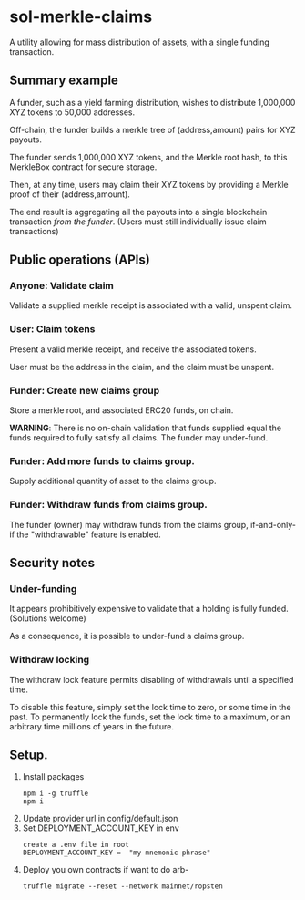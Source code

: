 # sol-merkle-claims

A utility allowing for mass distribution of assets, with a single
funding transaction.

## Summary example

A funder, such as a yield farming distribution, wishes to distribute
1,000,000 XYZ tokens to 50,000 addresses.

Off-chain, the funder builds a merkle tree of (address,amount) pairs for XYZ
payouts.

The funder sends 1,000,000 XYZ tokens, and the Merkle root hash, to this
MerkleBox contract for secure storage.

Then, at any time, users may claim their XYZ tokens by providing a
Merkle proof of their (address,amount).

The end result is aggregating all the payouts into a single blockchain
transaction _from the funder_.  (Users must still individually issue
claim transactions)

## Public operations (APIs)

### Anyone:  Validate claim

Validate a supplied merkle receipt is associated with a valid, unspent claim.

### User:   Claim tokens

Present a valid merkle receipt, and receive the associated tokens.

User must be the address in the claim, and the claim must be unspent.

### Funder:  Create new claims group

Store a merkle root, and associated ERC20 funds, on chain.

**WARNING**:  There is no on-chain validation that funds supplied equal the
funds required to fully satisfy all claims.  The funder may under-fund.

### Funder:  Add more funds to claims group.

Supply additional quantity of asset to the claims group.

### Funder:  Withdraw funds from claims group.

The funder (owner) may withdraw funds from the claims group,
if-and-only-if the "withdrawable" feature is enabled.

## Security notes

### Under-funding

It appears prohibitively expensive to validate that a holding is fully
funded.  (Solutions welcome)

As a consequence, it is possible to under-fund a claims group.

### Withdraw locking

The withdraw lock feature permits disabling of withdrawals until
a specified time.

To disable this feature, simply set the lock time to zero, or some time
in the past.   To permanently lock the funds, set the lock time to a
maximum, or an arbitrary time millions of years in the future.

## Setup.
1. Install packages
   ```
   npm i -g truffle
   npm i
   ```
2. Update provider url in config/default.json
3. Set DEPLOYMENT_ACCOUNT_KEY in env
   ```
   create a .env file in root
   DEPLOYMENT_ACCOUNT_KEY =  "my mnemonic phrase"
   ```
4. Deploy you own contracts if want to do arb- 
   ``` 
   truffle migrate --reset --network mainnet/ropsten
   ```
